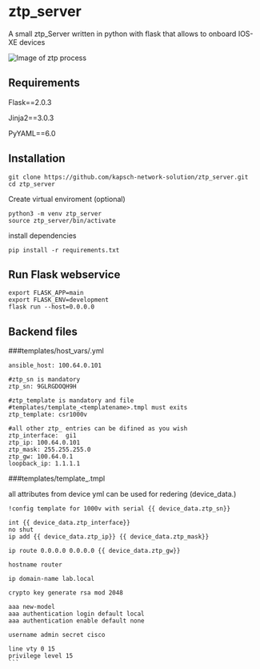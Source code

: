 # ztp_server

A small ztp_Server written in python with flask that allows to onboard IOS-XE devices

![Image of ztp process](https://i.ibb.co/hmJgyCk/ztp-server.png)



## Requirements
Flask==2.0.3

Jinja2==3.0.3

PyYAML==6.0

## Installation

``` 
git clone https://github.com/kapsch-network-solution/ztp_server.git
cd ztp_server
```

Create virtual enviroment (optional)

``` 
python3 -m venv ztp_server
source ztp_server/bin/activate
```

install dependencies

```
pip install -r requirements.txt 
```


## Run Flask webservice

```
export FLASK_APP=main
export FLASK_ENV=development
flask run --host=0.0.0.0
```

## Backend files

###templates/host_vars/<devicename>.yml

```
ansible_host: 100.64.0.101
  
#ztp_sn is mandatory
ztp_sn: 9GLRGDOQH9H
  
#ztp_template is mandatory and file 
#templates/template_<templatename>.tmpl must exits
ztp_template: csr1000v
  
#all other ztp_ entries can be difined as you wish
ztp_interface:  gi1
ztp_ip: 100.64.0.101
ztp_mask: 255.255.255.0
ztp_gw: 100.64.0.1
loopback_ip: 1.1.1.1
```

###templates/template_<templatename>.tmpl

all attributes from device yml can be used for redering (device_data.<attributename>) 
````
!config template for 1000v with serial {{ device_data.ztp_sn}}

int {{ device_data.ztp_interface}}
no shut
ip add {{ device_data.ztp_ip}} {{ device_data.ztp_mask}}

ip route 0.0.0.0 0.0.0.0 {{ device_data.ztp_gw}}

hostname router

ip domain-name lab.local

crypto key generate rsa mod 2048

aaa new-model
aaa authentication login default local
aaa authentication enable default none

username admin secret cisco

line vty 0 15
privilege level 15
```
  
 
